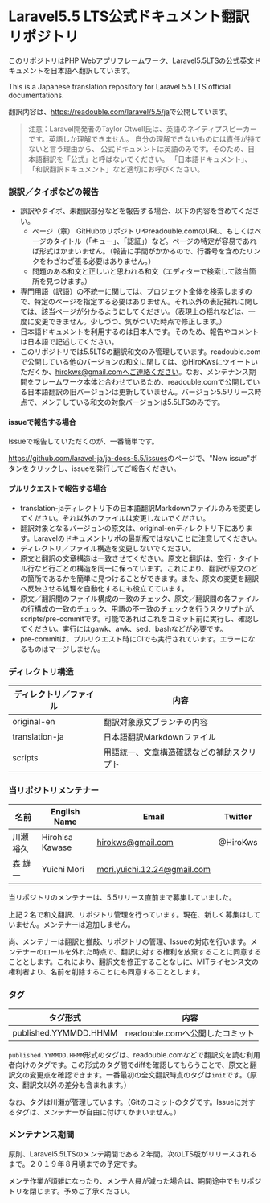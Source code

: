 # Laravel5.5 LTS公式ドキュメント翻訳リポジトリ

このリポジトリはPHP Webアプリフレームワーク、Laravel5.5LTSの公式英文ドキュメントを日本語へ翻訳しています。

This is a Japanese translation repository for Laravel 5.5 LTS official documentations.

翻訳内容は、<https://readouble.com/laravel/5.5/ja>で公開しています。

> 注意：Laravel開発者のTaylor Otwell氏は、英語のネイティプスピーカーです。英語しか理解できません。
> 自分の理解できないものには責任が持てないと言う理由から、
> 公式ドキュメントは英語のみです。そのため、日本語翻訳を「公式」と呼ばないでください。
> 「日本語ドキュメント」、「和訳翻訳ドキュメント」など適切にお呼びください。

### 誤訳／タイポなどの報告

* 誤訳やタイポ、未翻訳部分などを報告する場合、以下の内容を含めてください。
    * ページ（章） GitHubのリポジトリやreadouble.comのURL、もしくはページのタイトル（「キュー」、「認証」）など。ページの特定が容易であれば形式はかまいません。（報告に手間がかかるので、行番号を含めたリンクをわざわざ張る必要はありません。）
    * 問題のある和文と正しいと思われる和文（エディターで検索して該当箇所を見つけます。）
* 専門用語（訳語）の不統一に関しては、プロジェクト全体を検索しますので、特定のページを指定する必要はありません。それ以外の表記揺れに関しては、該当ページが分かるようにしてください。（表現上の揺れなどは、一度に変更できません。少しづつ、気がついた時点で修正します。）
* 日本語ドキュメントを利用するのは日本人です。そのため、報告やコメントは日本語で記述してください。
* このリポジトリでは5.5LTSの翻訳和文のみ管理しています。readouble.comで公開している他のバージョンの和文に関しては、@HiroKwsにツイートいただくか、hirokws@gmail.comへご連絡ください。なお、メンテナンス期間をフレームワーク本体と合わせているため、readouble.comで公開している日本語翻訳の旧バージョンは更新していません。バージョン5.5リリース時点で、メンテしている和文の対象バージョンは5.5LTSのみです。

#### issueで報告する場合

Issueで報告していただくのが、一番簡単です。

<https://github.com/laravel-ja/ja-docs-5.5/issues>のページで、"New issue"ボタンをクリックし、issueを発行してご報告ください。

#### プルリクエストで報告する場合

* translation-jaディレクトリ下の日本語翻訳Markdownファイルのみを変更してください。それ以外のファイルは変更しないでください。
* 翻訳対象となるバージョンの原文は、original-enディレクトリ下にあります。Laravelのドキュメントリポの最新版ではないことに注意してください。
* ディレクトリ／ファイル構造を変更しないでください。
* 原文と翻訳の文章構造は一致させてください。原文と翻訳は、空行・タイトル行など行ごとの構造を同一に保っています。これにより、翻訳が原文のどの箇所であるかを簡単に見つけることができます。また、原文の変更を翻訳へ反映させる処理を自動化するにも役立てています。
* 原文／翻訳間のファイル構成の一致のチェック、原文／翻訳間の各ファイルの行構成の一致のチェック、用語の不一致のチェックを行うスクリプトが、scripts/pre-commitです。可能であればこれをコミット前に実行し、確認してください。実行にはgawk、awk、sed、bashなどが必要です。
* pre-commitは、プルリクエスト時にCIでも実行されています。エラーになるものはマージしません。

### ディレクトリ構造

| ディレクトリ／ファイル  | 内容                               |
| ----------------------- | ---------------------------------- |
| original-en    | 翻訳対象原文ブランチの内容                  |
| translation-ja | 日本語翻訳Markdownファイル                  |
| scripts        | 用語統一、文章構造確認などの補助スクリプト   |


### 当リポジトリメンテナー

| 名前      | English Name    | Email             | Twitter   |
| --------- | --------------- | ----------------- | --------- |
| 川瀬 裕久 | Hirohisa Kawase | hirokws@gmail.com | @HiroKws  |
| 森 雄一   | Yuichi Mori | mori.yuichi.12.24@gmail.com |           |

当リポジトリのメンテナーは、5.5リリース直前まで募集していました。

上記２名で和文翻訳、リポジトリ管理を行っています。現在、新しく募集はしていません。メンテナーは追加しません。

尚、メンテナーは翻訳と推敲、リポジトリの管理、Issueの対応を行います。メンテナーのロールを外れた時点で、翻訳に対する権利を放棄することに同意することとします。これにより、翻訳文を修正することなしに、MITライセンス文の権利者より、名前を削除することにも同意することとします。

### タグ

| タグ形式               | 内容                                                       |
| ---------------------- | -----------------------------------------------------------|
| published.YYMMDD.HHMM  | readouble.comへ公開したコミット                            |

`published.YYMMDD.HHMM`形式のタグは、readouble.comなどで翻訳文を読む利用者向けのタグです。この形式のタグ間でdiffを確認してもらうことで、原文と翻訳文の変更点を確認できます。一番最初の全文翻訳時点のタグは`init`です。（原文、翻訳文以外の差分も含まれます。）

なお、タグは川瀬が管理しています。（Gitのコミットのタグです。Issueに対するタグは、メンテナーが自由に付けてかまいません。）

### メンテナンス期間

原則、Laravel5.5LTSのメンテ期間である２年間。次のLTS版がリリースされるまで。２０１９年８月頃までの予定です。

メンテ作業が煩雑になったり、メンテ人員が減った場合は、期間途中でもリポジトリを閉じます。予めご了承ください。
